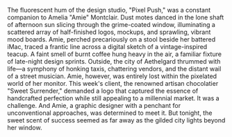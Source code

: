 The fluorescent hum of the design studio, "Pixel Push," was a constant companion to Amelia "Amie"  Montclair.  Dust motes danced in the lone shaft of afternoon sun slicing through the grime-coated window, illuminating a scattered array of half-finished logos, mockups, and sprawling, vibrant mood boards.  Amie, perched precariously on a stool beside her battered iMac, traced a frantic line across a digital sketch of a vintage-inspired teacup.  A faint smell of burnt coffee hung heavy in the air, a familiar fixture of late-night design sprints.  Outside, the city of Aethelgard thrummed with life—a symphony of honking taxis, chattering vendors, and the distant wail of a street musician. Amie, however, was entirely lost within the pixelated world of her monitor.  This week's client,  the renowned artisan chocolatier "Sweet Surrender," demanded a logo that captured the essence of handcrafted perfection while still appealing to a millennial market.  It was a challenge.  And Amie, a graphic designer with a penchant for unconventional approaches, was determined to meet it.  But tonight, the sweet scent of success seemed as far away as the gilded city lights beyond her window.
